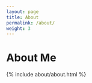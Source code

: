 ```yaml
---
layout: page
title: About
permalink: /about/
weight: 3
---
```


# **About Me**

<!--
<div class="row">
{% include about/skills.html title="Programming Skills" source=site.data.programming-skills %}
{% include about/skills.html title="Other Skills" source=site.data.other-skills %}
</div>
<div class="row">
{% include about/timeline.html %}
</div>
-->

<div class="row">
{% include about/about.html %}
</div>